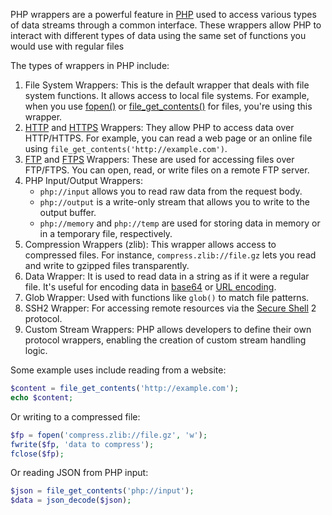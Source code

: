 PHP wrappers are a powerful feature in [PHP](../programming/php.md) used to access various types of data streams through a common interface. These wrappers allow PHP to interact with different types of data using the same set of functions you would use with regular files

The types of wrappers in PHP include:

1. File System Wrappers: This is the default wrapper that deals with file system functions. It allows access to local file systems. For example, when you use [fopen()](../programming/fopen.md) or [file_get_contents()](../programming/fgc.md) for files, you're using this wrapper.
2. [HTTP](../web/http.md) and [HTTPS](../web/https.md) Wrappers: They allow PHP to access data over HTTP/HTTPS. For example, you can read a web page or an online file using `file_get_contents('http://example.com')`.
3. [FTP](../protocols/ftp.md) and [FTPS](../protocols/ftps.md) Wrappers: These are used for accessing files over FTP/FTPS. You can open, read, or write files on a remote FTP server.
4. PHP Input/Output Wrappers:
	- `php://input` allows you to read raw data from the request body.
	- `php://output` is a write-only stream that allows you to write to the output buffer.
	- `php://memory` and `php://temp` are used for storing data in memory or in a temporary file, respectively.
5. Compression Wrappers (zlib): This wrapper allows access to compressed files. For instance, `compress.zlib://file.gz` lets you read and write to gzipped files transparently.
6. Data Wrapper: It is used to read data in a string as if it were a regular file. It's useful for encoding data in [base64](../misc/base64.md) or [URL encoding](../web/urlenc.md).
7. Glob Wrapper: Used with functions like `glob()` to match file patterns.
8. SSH2 Wrapper: For accessing remote resources via the [Secure Shell](../protocols/ssh.md) 2 protocol.
9. Custom Stream Wrappers: PHP allows developers to define their own protocol wrappers, enabling the creation of custom stream handling logic.

Some example uses include reading from a website:

```php
$content = file_get_contents('http://example.com');
echo $content;
```

Or writing to a compressed file:

```php
$fp = fopen('compress.zlib://file.gz', 'w');
fwrite($fp, 'data to compress');
fclose($fp);
```

Or reading JSON from PHP input:

```php
$json = file_get_contents('php://input');
$data = json_decode($json);
```




